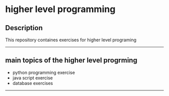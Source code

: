 # higher level programming

## Description

This repository containes exercises for higher level programing

---
## main topics of the higher level progrming
  * python programming exercise
  * java script exercise
  * database exercises

---
